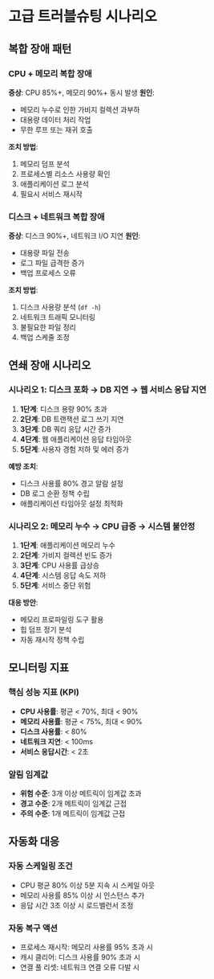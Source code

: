 # 고급 트러블슈팅 시나리오

## 복합 장애 패턴

### CPU + 메모리 복합 장애
**증상**: CPU 85%+, 메모리 90%+ 동시 발생
**원인**: 
- 메모리 누수로 인한 가비지 컬렉션 과부하
- 대용량 데이터 처리 작업
- 무한 루프 또는 재귀 호출

**조치 방법**:
1. 메모리 덤프 분석
2. 프로세스별 리소스 사용량 확인
3. 애플리케이션 로그 분석
4. 필요시 서비스 재시작

### 디스크 + 네트워크 복합 장애
**증상**: 디스크 90%+, 네트워크 I/O 지연
**원인**:
- 대용량 파일 전송
- 로그 파일 급격한 증가
- 백업 프로세스 오류

**조치 방법**:
1. 디스크 사용량 분석 (`df -h`)
2. 네트워크 트래픽 모니터링
3. 불필요한 파일 정리
4. 백업 스케줄 조정

## 연쇄 장애 시나리오

### 시나리오 1: 디스크 포화 → DB 지연 → 웹 서비스 응답 지연
1. **1단계**: 디스크 용량 90% 초과
2. **2단계**: DB 트랜잭션 로그 쓰기 지연
3. **3단계**: DB 쿼리 응답 시간 증가
4. **4단계**: 웹 애플리케이션 응답 타임아웃
5. **5단계**: 사용자 경험 저하 및 에러 증가

**예방 조치**:
- 디스크 사용률 80% 경고 알람 설정
- DB 로그 순환 정책 수립
- 애플리케이션 타임아웃 설정 최적화

### 시나리오 2: 메모리 누수 → CPU 급증 → 시스템 불안정
1. **1단계**: 애플리케이션 메모리 누수
2. **2단계**: 가비지 컬렉션 빈도 증가
3. **3단계**: CPU 사용률 급상승
4. **4단계**: 시스템 응답 속도 저하
5. **5단계**: 서비스 중단 위험

**대응 방안**:
- 메모리 프로파일링 도구 활용
- 힙 덤프 정기 분석
- 자동 재시작 정책 수립

## 모니터링 지표

### 핵심 성능 지표 (KPI)
- **CPU 사용률**: 평균 < 70%, 최대 < 90%
- **메모리 사용률**: 평균 < 75%, 최대 < 90%
- **디스크 사용률**: < 80%
- **네트워크 지연**: < 100ms
- **서비스 응답시간**: < 2초

### 알림 임계값
- **위험 수준**: 3개 이상 메트릭이 임계값 초과
- **경고 수준**: 2개 메트릭이 임계값 근접
- **주의 수준**: 1개 메트릭이 임계값 근접

## 자동화 대응

### 자동 스케일링 조건
- CPU 평균 80% 이상 5분 지속 시 스케일 아웃
- 메모리 사용률 85% 이상 시 인스턴스 추가
- 응답 시간 3초 이상 시 로드밸런서 조정

### 자동 복구 액션
- 프로세스 재시작: 메모리 사용률 95% 초과 시
- 캐시 클리어: 디스크 사용률 90% 초과 시
- 연결 풀 리셋: 네트워크 연결 오류 다발 시 